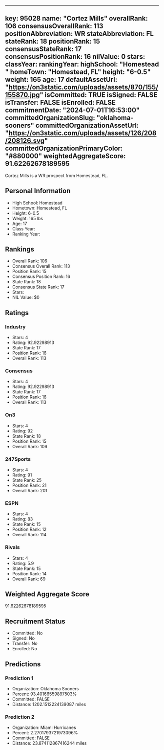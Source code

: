---
  key: 95028
  name: "Cortez Mills"
  overallRank: 106
  consensusOverallRank: 113
  positionAbbreviation: WR
  stateAbbreviation: FL
  stateRank: 18
  positionRank: 15
  consensusStateRank: 17
  consensusPositionRank: 16
  nilValue: 0
  stars: 
  classYear: 
  rankingYear: 
  highSchool: "Homestead "
  homeTown: "Homestead, FL"
  height: "6-0.5"
  weight: 165
  age: 17
  defaultAssetUrl: "https://on3static.com/uploads/assets/870/155/155870.jpg"
  isCommitted: TRUE
  isSigned: FALSE
  isTransfer: FALSE
  isEnrolled: FALSE
  commitmentDate: "2024-07-01T16:53:00"
  committedOrganizationSlug: "oklahoma-sooners"
  committedOrganizationAssetUrl: "https://on3static.com/uploads/assets/126/208/208126.svg"
  committedOrganizationPrimaryColor: "#880000"
  weightedAggregateScore: 91.62262678189595
  ---
  
  Cortez Mills is a WR prospect from Homestead, FL.
  
  ## Personal Information
  - High School: Homestead 
  - Hometown: Homestead, FL
  - Height: 6-0.5
  - Weight: 165 lbs
  - Age: 17
  - Class Year: 
  - Ranking Year: 
  
  ## Rankings
  - Overall Rank: 106
  - Consensus Overall Rank: 113
  - Position Rank: 15
  - Consensus Position Rank: 16
  - State Rank: 18
  - Consensus State Rank: 17
  - Stars: 
  - NIL Value: $0
  
  ## Ratings
  
  ### Industry
  - Stars: 4
  - Rating: 92.92298913
  - State Rank: 17
  - Position Rank: 16
  - Overall Rank: 113
  
  ### Consensus
  - Stars: 4
  - Rating: 92.92298913
  - State Rank: 17
  - Position Rank: 16
  - Overall Rank: 113
  
  ### On3
  - Stars: 4
  - Rating: 92
  - State Rank: 18
  - Position Rank: 15
  - Overall Rank: 106
  
  ### 247Sports
  - Stars: 4
  - Rating: 91
  - State Rank: 25
  - Position Rank: 21
  - Overall Rank: 201
  
  ### ESPN
  - Stars: 4
  - Rating: 83
  - State Rank: 15
  - Position Rank: 12
  - Overall Rank: 114
  
  ### Rivals
  - Stars: 4
  - Rating: 5.9
  - State Rank: 15
  - Position Rank: 14
  - Overall Rank: 69
  
  ## Weighted Aggregate Score
  91.62262678189595
  
  ## Recruitment Status
  - Committed: No
  - Signed: No
  - Transfer: No
  - Enrolled: No
  
  
  
  ## Predictions
  
  ### Prediction 1
  - Organization: Oklahoma Sooners
  - Percent: 93.40166559897503%
  - Committed: FALSE
  - Distance: 1202.1512224139087 miles
  
  ### Prediction 2
  - Organization: Miami Hurricanes
  - Percent: 2.2701793721973096%
  - Committed: FALSE
  - Distance: 23.874112867416244 miles
  